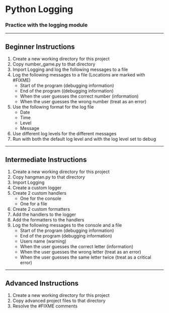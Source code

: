 # Python Logging
### Practice with the logging module

______
## Beginner Instructions

1. Create a new working directory for this project
2. Copy number_game.py to that directory
3. Import Logging and log the following messages to a file
4. Log the following messages to a file (Locations are marked with #FIXME)
    * Start of the program (debugging information)
    * End of the program ((debugging information)
    * When the user guesses the correct number (information)
    * When the user guesses the wrong number (treat as an error)
5. Use the following format for the log file
    * Date
    * Time
    * Level
    * Message
6. Use different log levels for the different messages
7. Run with both the default log level and with the log level set to debug

_____
## Intermediate Instructions
1. Create a new working directory for this project
2. Copy hangman.py to that directory
3. Import Logging
4. Create a custom logger
5. Create 2 custom handlers
    * One for the console
    * One for a file
6. Create 2 custom formatters
7. Add the handlers to the logger
8. Add the formatters to the handlers
9. Log the following messages to the console and a file
    * Start of the program (debugging information)
    * End of the program (debugging information)
    * Users name (warning)
    * When the user guesses the correct letter (information)
    * When the user guesses the wrong letter (treat as an error)
    * When the user guesses the same letter twice (treat as a critical error)
___________
## Advanced Instructions
1. Create a new working directory for this project
2. Copy advanced project files to that directory
3. Resolve the #FIXME comments

